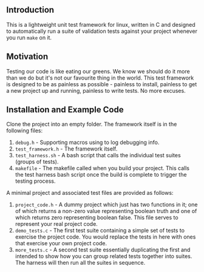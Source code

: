## Introduction

This is a lightweight unit test framework for linux, written in C and designed to automatically run a suite of validation tests against your project whenever you run <code>make</code> on it.

## Motivation

Testing our code is like eating our greens. We know we should do it more than we do but it's not our favourite thing in the world. This test framework is designed to be as painless as possible - painless to install, painless to get a new project up and running, painless to write tests. No more excuses.

## Installation and Example Code

Clone the project into an empty folder. The framework itself is in the following files:

1) <code>debug.h</code> - Supporting macros using to log debugging info.
2) <code>test_framework.h</code> - The framework itself.
3) <code>test_harness.sh</code> - A bash script that calls the individual test suites (groups of tests).
4) <code>makefile</code> - The makefile called when you build your project. This calls the test harness bash script once the build is complete to trigger the testing process.

A minimal project and associated test files are provided as follows:

1) <code>project_code.h</code> - A dummy project which just has two functions in it; one of which returns a non-zero value representing boolean truth and one of which returns zero representing boolean false. This file serves to represent your real project code.
2) <code>demo_tests.c</code> - The first test suite containing a simple set of tests to exercise the project code. You would replace the tests in here with ones that exercise your own project code.
3) <code>more_tests.c</code> - A second test suite essentially duplicating the first and intended to show how you can group related tests together into suites. The harness will then run all the suites in sequence.

